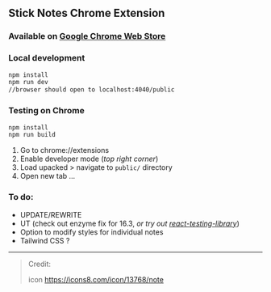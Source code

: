 ## Stick Notes Chrome Extension

### Available on [Google Chrome Web Store](https://goo.gl/S51NPB)

### Local development
```bash
npm install
npm run dev
//browser should open to localhost:4040/public
```

### Testing on Chrome
```bash
npm install
npm run build
```
1. Go to chrome://extensions
1. Enable developer mode (_top right corner_)
1. Load upacked > navigate to `public/` directory
1. Open new tab ...

### To do:
- UPDATE/REWRITE
- UT (check out enzyme fix for 16.3, _or try out [react-testing-library](https://github.com/kentcdodds/react-testing-library)_)
- Option to modify styles for individual notes
- Tailwind CSS ?

-----
> Credit:
>
> icon https://icons8.com/icon/13768/note
